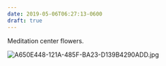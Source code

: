 ```yaml
---
date: 2019-05-06T06:27:13-0600
draft: true
---
```




Meditation center flowers.

![A650E448-121A-485F-BA23-D139B4290ADD.jpg](http://ianwhitney.micro.blog/uploads/2019/e542a683af.jpg)



